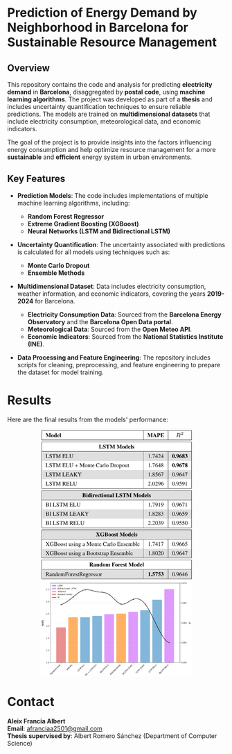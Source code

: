 # **Prediction of Energy Demand by Neighborhood in Barcelona for Sustainable Resource Management**

## Overview
This repository contains the code and analysis for predicting **electricity demand** in **Barcelona**, disaggregated by **postal code**, using **machine learning algorithms**. The project was developed as part of a **thesis** and includes uncertainty quantification techniques to ensure reliable predictions. The models are trained on **multidimensional datasets** that include electricity consumption, meteorological data, and economic indicators.

The goal of the project is to provide insights into the factors influencing energy consumption and help optimize resource management for a more **sustainable** and **efficient** energy system in urban environments.

## Key Features
- **Prediction Models**: The code includes implementations of multiple machine learning algorithms, including:
  - **Random Forest Regressor**
  - **Extreme Gradient Boosting (XGBoost)**
  - **Neural Networks (LSTM and Bidirectional LSTM)**

- **Uncertainty Quantification**: The uncertainty associated with predictions is calculated for all models using techniques such as:
  - **Monte Carlo Dropout**
  - **Ensemble Methods**

- **Multidimensional Dataset**: Data includes electricity consumption, weather information, and economic indicators, covering the years **2019-2024** for Barcelona.
  - **Electricity Consumption Data**: Sourced from the **Barcelona Energy Observatory** and the **Barcelona Open Data portal**.
  - **Meteorological Data**: Sourced from the **Open Meteo API**.
  - **Economic Indicators**: Sourced from the **National Statistics Institute (INE)**.

- **Data Processing and Feature Engineering**: The repository includes scripts for cleaning, preprocessing, and feature engineering to prepare the dataset for model training.

# Results

Here are the final results from the models' performance:

<p align="center">
  <img src="table.png" alt="Table" width="350"/>
  <img src="plot_res.png" alt="Plot" width="350"/>
</p>


# Contact

**Aleix Francia Albert**  
**Email**: afranciaa2501@gmail.com  
**Thesis supervised by**: Albert Romero Sánchez (Department of Computer Science)

